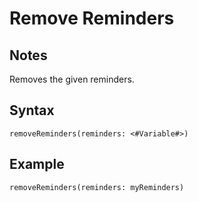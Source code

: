 # Remove Reminders
## Notes
Removes the given reminders.
## Syntax
```
removeReminders(reminders: <#Variable#>)
```
## Example
```
removeReminders(reminders: myReminders)
```